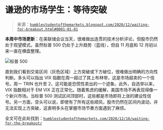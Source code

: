 <!--yml

分类：未分类

日期：2024-05-18 02:07:29

-->

# 谦逊的市场学生：等待突破

> 来源：[`humblestudentofthemarkets.blogspot.com/2020/12/waiting-for-breakout.html#0001-01-01`](https://humblestudentofthemarkets.blogspot.com/2020/12/waiting-for-breakout.html#0001-01-01)

**本周中市场更新**：在美联储会议当天，很难做出连贯的技术分析评论，但股市仍然处于观望模式。虽然标普 500 仍处于上升趋势（蓝线），但自 11 月底和 12 月初以来一直在横盘整理。

![标普 500](https://blogger.googleusercontent.com/img/b/R29vZ2xl/AVvXsEjxN5HsBLFM6MMOJ03nwTOk-J5NAfHIBfsYK8ASOCfQe4i3h1pejn1P3EoUzFs5k9GObudb_Ul99Z737mFzelEWNbybqFWkpin5murJEkCqhgzWP-oYNgF77WBgSZPamqnfyr_jEK1m-5rt/s700/SPX.png)

直到我们看到交易区间（灰色区域）上方突破或下方破位，很难做出明确的方向性判断。多头可以指出 VIX 指数在周一超过了其上布林带，这是市场超卖的一个信号。周一 TRIN 也升至 2，这可能是恐慌性卖出的一个迹象。此外，自选举以来，VIX 指数相对于 EM VIX 正在正常化。随着焦虑的缓解，美国市场不再表现得像一个新兴市场。当标普 500 测试区间顶部时，这些都是市场即将上涨的建设性信号。另一方面，空头可以说，即使有了所有这些顺风，股市仍然在区间内波动，并无法实现上方突破，这表明多头在掌握市场节奏方面遇到了麻烦。

全文可在此处找到：[`humblestudentofthemarkets.com/2020/12/16/waiting-for-the-breakout/`](https://humblestudentofthemarkets.com/2020/12/16/waiting-for-the-breakout/)
